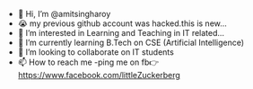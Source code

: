 - 👋 Hi, I’m @amitsingharoy
- 😭 my previous github account was hacked.this is new...
- 👀 I’m interested in Learning and Teaching in IT related...
- 🌱 I’m currently learning B.Tech on CSE (Artificial Intelligence) 
- 💞️ I’m looking to collaborate on IT students 
- 📫 How to reach me -ping me on fb👉https://www.facebook.com/littleZuckerberg

<!---
amitsingharoy/amitsingharoy is a ✨ special ✨ repository because its `README.md` (this file) appears on your GitHub profile.
You can click the Preview link to take a look at your changes.
--->
